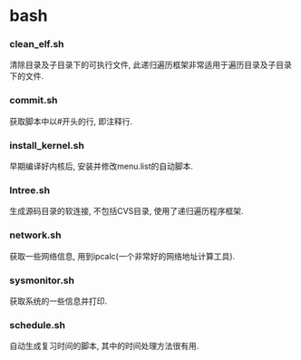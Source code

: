 # bash

### clean\_elf.sh
清除目录及子目录下的可执行文件, 此递归遍历框架非常适用于遍历目录及子目录下的文件.

### commit.sh
获取脚本中以#开头的行, 即注释行.

### install\_kernel.sh
早期编译好内核后, 安装并修改menu.list的自动脚本.

### lntree.sh
生成源码目录的软连接, 不包括CVS目录, 使用了递归遍历程序框架.

### network.sh
获取一些网络信息, 用到ipcalc(一个非常好的网络地址计算工具).

### sysmonitor.sh
获取系统的一些信息并打印.

### schedule.sh
自动生成复习时间的脚本, 其中的时间处理方法很有用.
